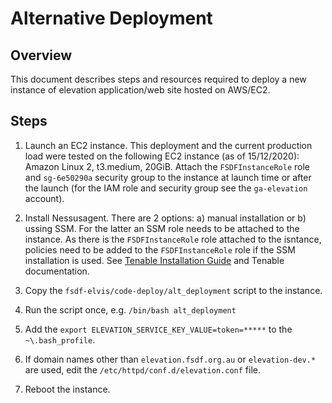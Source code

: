 # Alternative Deployment

## Overview

This document describes steps and resources required to deploy a new instance of elevation application/web site hosted on AWS/EC2.

## Steps

1. Launch an EC2 instance. This deployment and the current production load were tested on the following EC2 instance (as of 15/12/2020): Amazon Linux 2, t3.medium, 20GiB. Attach the `FSDFInstanceRole` role and `sg-6e50290a` security group to the instance at launch time or after the launch (for the IAM role and security group see the `ga-elevation` account).

2. Install Nessusagent. There are 2 options: a) manual installation or b) ussing SSM. For the latter an SSM role needs to be attached to the instance. As there is the `FSDFInstanceRole` role attached to the isntance, policies need to be added to the `FSDFInstanceRole` role if the SSM installation is used. See [Tenable Installation Guide](https://intranet.ga.gov.au/confluence/display/ARCHCOM/Tenable+Installation+Guide) and Tenable documentation.

3. Copy the `fsdf-elvis/code-deploy/alt_deployment` script to the instance.

4. Run the script once, e.g. `/bin/bash alt_deployment`

5. Add the `export ELEVATION_SERVICE_KEY_VALUE=token=*****` to the `~\.bash_profile`.

6. If domain names other than `elevation.fsdf.org.au` or `elevation-dev.*` are used, edit the `/etc/httpd/conf.d/elevation.conf` file.

7. Reboot the instance.

